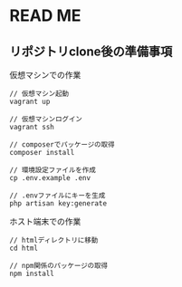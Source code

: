 # READ ME

## リポジトリclone後の準備事項


仮想マシンでの作業

```
// 仮想マシン起動
vagrant up

// 仮想マシンログイン
vagrant ssh

// composerでパッケージの取得
composer install

// 環境設定ファイルを作成
cp .env.example .env

// .envファイルにキーを生成
php artisan key:generate
```

ホスト端末での作業

```
// htmlディレクトリに移動
cd html

// npm関係のパッケージの取得
npm install
```
